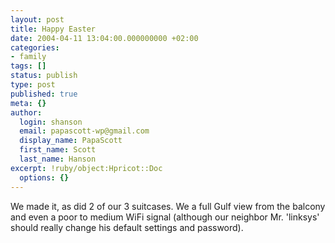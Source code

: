 ```yaml
---
layout: post
title: Happy Easter
date: 2004-04-11 13:04:00.000000000 +02:00
categories:
- family
tags: []
status: publish
type: post
published: true
meta: {}
author:
  login: shanson
  email: papascott-wp@gmail.com
  display_name: PapaScott
  first_name: Scott
  last_name: Hanson
excerpt: !ruby/object:Hpricot::Doc
  options: {}
---
```

<p>We made it, as did 2 of our 3 suitcases. We a full Gulf view from the balcony and even a poor to medium WiFi signal (although our neighbor Mr. 'linksys' should really change his default settings and password).</p>
